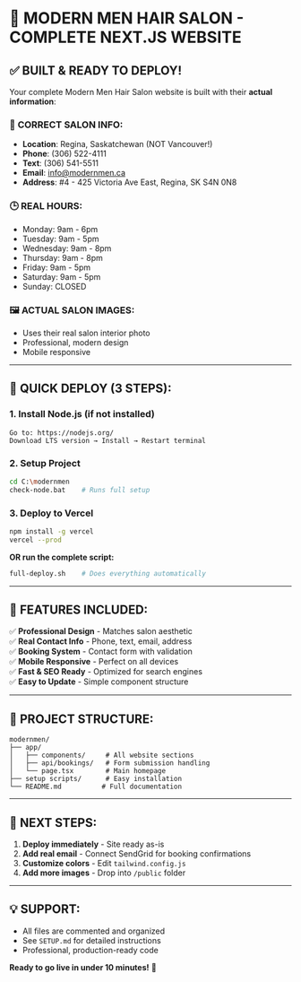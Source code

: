 # 🎉 MODERN MEN HAIR SALON - COMPLETE NEXT.JS WEBSITE

## ✅ BUILT & READY TO DEPLOY!

Your complete Modern Men Hair Salon website is built with their **actual information**:

### 📍 **CORRECT SALON INFO:**
- **Location**: Regina, Saskatchewan (NOT Vancouver!)
- **Phone**: (306) 522-4111
- **Text**: (306) 541-5511  
- **Email**: info@modernmen.ca
- **Address**: #4 - 425 Victoria Ave East, Regina, SK S4N 0N8

### 🕒 **REAL HOURS:**
- Monday: 9am - 6pm
- Tuesday: 9am - 5pm  
- Wednesday: 9am - 8pm
- Thursday: 9am - 8pm
- Friday: 9am - 5pm
- Saturday: 9am - 5pm
- Sunday: CLOSED

### 🖼️ **ACTUAL SALON IMAGES:**
- Uses their real salon interior photo
- Professional, modern design
- Mobile responsive

---

## 🚀 QUICK DEPLOY (3 STEPS):

### 1. **Install Node.js** (if not installed)
```
Go to: https://nodejs.org/
Download LTS version → Install → Restart terminal
```

### 2. **Setup Project**
```bash
cd C:\modernmen
check-node.bat    # Runs full setup
```

### 3. **Deploy to Vercel**
```bash
npm install -g vercel
vercel --prod
```

**OR run the complete script:**
```bash
full-deploy.sh    # Does everything automatically
```

---

## 🎯 FEATURES INCLUDED:

✅ **Professional Design** - Matches salon aesthetic  
✅ **Real Contact Info** - Phone, text, email, address  
✅ **Booking System** - Contact form with validation  
✅ **Mobile Responsive** - Perfect on all devices  
✅ **Fast & SEO Ready** - Optimized for search engines  
✅ **Easy to Update** - Simple component structure  

---

## 📁 PROJECT STRUCTURE:
```
modernmen/
├── app/
│   ├── components/     # All website sections
│   ├── api/bookings/   # Form submission handling
│   └── page.tsx        # Main homepage
├── setup scripts/      # Easy installation
└── README.md          # Full documentation
```

---

## 🔧 NEXT STEPS:

1. **Deploy immediately** - Site ready as-is
2. **Add real email** - Connect SendGrid for booking confirmations  
3. **Customize colors** - Edit `tailwind.config.js`
4. **Add more images** - Drop into `/public` folder

---

## 💡 SUPPORT:

- All files are commented and organized
- See `SETUP.md` for detailed instructions
- Professional, production-ready code

**Ready to go live in under 10 minutes!** 🚀
